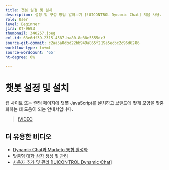 ```yaml
---
title: 챗봇 설정 및 설치
description: 설정 및 구성 방법 알아보기 [!UICONTROL Dynamic Chat] 처음 사용.
role: User
level: Beginner
jira: KT-9693
thumbnail: 340257.jpeg
exl-id: 63e6df39-2315-4587-ba80-8e38e5555dc3
source-git-commit: c2aa5a0dbd22bb949a865f219e5ecbc2c96d6286
workflow-type: tm+mt
source-wordcount: '65'
ht-degree: 0%

---
```


# 챗봇 설정 및 설치

웹 사이트 또는 랜딩 페이지에 챗봇 JavaScript를 설치하고 브랜드에 맞게 모양을 맞춤화하는 데 도움이 되는 안내서입니다.

>[!VIDEO](https://video.tv.adobe.com/v/340257/?quality=12&learn=on)

## 더 유용한 비디오

* [Dynamic Chat과 Marketo 통합 활성화](marketo-integration.md)
* [맞춤형 대화 상자 생성 및 관리](dialogue-management.md)
* [사용자 추가 및 관리 [!UICONTROL Dynamic Chat]](user-management.md)
